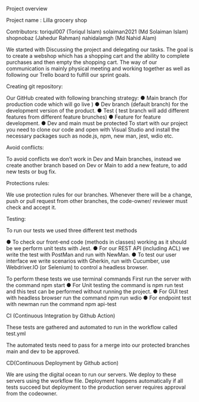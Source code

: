 Project overview

Project name : Lilla grocery shop

Contributors:
toriqul007 (Toriqul Islam)
solaiman2021 (Md Solaiman Islam)
shopnobaz (Jahedur Rahman)
nahidalamgh (Md Nahid Alam)



We started with Discussing  the project and delegating our tasks. The goal is to create a webshop which has a  shopping cart and the ability to complete purchases and then empty the shopping cart. The way of our communication is mainly physical meeting and working together as well as following our Trello board to fulfill our sprint goals. 

Creating git repository:

Our GitHub created with  following branching strategy:
● Main branch (for production code which will go live )
● Dev branch (default branch) for the development version of the product.
● Test ( test branch will add different features from different feature brunches)
● Feature for feature development.
● Dev and main must be protected
To start with our project you need to clone our code and open with Visual Studio and install the necessary packages such as node.js, npm, new man, jest, wdio etc.

Avoid conflicts:

To avoid conflicts we don’t work in Dev and Main branches, instead we create another branch based on Dev or Main to add a new feature, to add new tests or bug fix. 

Protections rules:

We use protection rules for our branches. Whenever there will be a change, push or pull request from other branches, the code-owner/ reviewer must check and accept it.

Testing:

To run our tests we used three different test methods

● To check our front-end code (methods in classes) working as it should be we perform unit tests  with Jest.
● For our  REST API (including ACL) we write the test with PostMan and run with NewMan.
● To test our user interface we write scenarios with Gherkin, run with Cucumber, use Webdriver.IO (or Selenium) to control a headless browser. 

To perform these tests we use terminal commands
First run the server with the command npm start
● For Unit testing the command is npm run test and this test can be performed without running the project.
● For GUI test with headless browser run the command npm run wdio
● For endpoint test with newman run the command npm api-test

CI (Continuous Integration by Github Action)

These tests are gathered and automated to run in the workflow called test.yml

The automated tests need to pass for a merge into our protected branches main and dev to be approved. 

CD(Continuous Deployment by Github action)

We are using the digital ocean to run our servers. We deploy to these servers using the workflow file. Deployment happens automatically if all tests succeed but deployment to the production server requires approval from the codeowner. 
